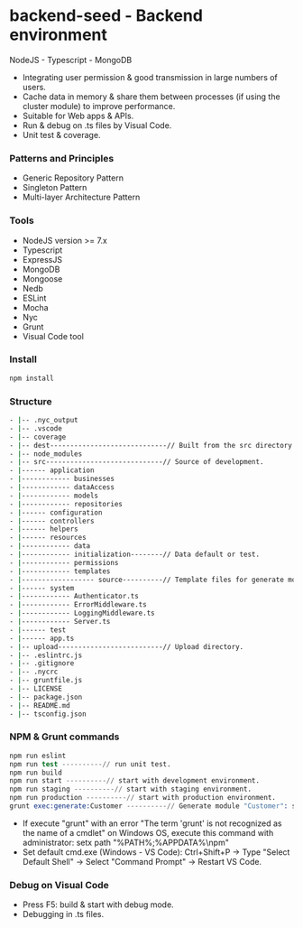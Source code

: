 # backend-seed - Backend environment
NodeJS - Typescript - MongoDB

* Integrating user permission & good transmission in large numbers of users.
* Cache data in memory & share them between processes (if using the cluster module) to improve performance.
* Suitable for Web apps & APIs.
* Run & debug on .ts files by Visual Code.
* Unit test & coverage.

### Patterns and Principles

- Generic Repository Pattern
- Singleton Pattern
- Multi-layer Architecture Pattern

### Tools

- NodeJS version >= 7.x
- Typescript
- ExpressJS
- MongoDB
- Mongoose
- Nedb
- ESLint
- Mocha
- Nyc
- Grunt
- Visual Code tool

### Install

```s
npm install
```

### Structure

```sh
- |-- .nyc_output
- |-- .vscode
- |-- coverage
- |-- dest-----------------------------// Built from the src directory.
- |-- node_modules
- |-- src-----------------------------// Source of development.
- |------ application
- |------------ businesses
- |------------ dataAccess
- |------------ models
- |------------ repositories
- |------ configuration
- |------ controllers
- |------ helpers
- |------ resources
- |------------ data
- |------------ initialization--------// Data default or test.
- |------------ permissions
- |------------ templates
- |------------------ source----------// Template files for generate module.
- |------ system
- |------------ Authenticator.ts
- |------------ ErrorMiddleware.ts
- |------------ LoggingMiddleware.ts
- |------------ Server.ts
- |------ test
- |------ app.ts
- |-- upload--------------------------// Upload directory.
- |-- .eslintrc.js
- |-- .gitignore
- |-- .nycrc
- |-- gruntfile.js
- |-- LICENSE
- |-- package.json
- |-- README.md
- |-- tsconfig.json
```

### NPM & Grunt commands

```s
npm run eslint
npm run test ----------// run unit test.
npm run build
npm run start ----------// start with development environment.
npm run staging ----------// start with staging environment.
npm run production ----------// start with production environment.
grunt exec:generate:Customer ----------// Generate module "Customer": schema, model, repository, business, controller,...
```

* If execute "grunt" with an error "The term 'grunt' is not recognized as the name of a cmdlet" on Windows OS, execute this command with administrator: setx path "%PATH%;%APPDATA%\npm"
* Set default cmd.exe (Windows - VS Code): Ctrl+Shift+P -> Type "Select Default Shell" -> Select "Command Prompt" -> Restart VS Code.

### Debug on Visual Code

* Press F5: build & start with debug mode.
* Debugging in .ts files.
